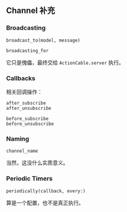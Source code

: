 ## Channel 补充

### Broadcasting

```
broadcast_to(model, message)

broadcasting_for
```

它只是傀儡，最终交给 `ActionCable.server` 执行。

### Callbacks

相关回调操作：

```
after_subscribe
after_unsubscribe

before_subscribe
before_unsubscribe
```

### Naming

```
channel_name
```

当然，这没什么实质意义。

### Periodic Timers

```
periodically(callback, every:)
```

算是一个配置，也不是真正执行。

